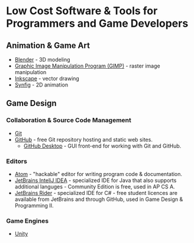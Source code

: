 # Low Cost Software & Tools for Programmers and Game Developers

## Animation & Game Art

* [Blender](https://www.blender.org/) - 3D modeling
* [Graphic Image Manipulation Program (GIMP)](https://www.gimp.org) - raster image manipulation
* [Inkscape](https://inkscape.org/) - vector drawing
* [Synfig](https://www.synfig.org/) - 2D animation

## Game Design

### Collaboration & Source Code Management

* [Git](https://git-scm.org)
* [GitHub](https://github.com) - free Git repository hosting and static web sites.
  - [GitHub Desktop]() - GUI front-end for working with Git and GitHub.

### Editors

* [Atom](https://atom.io) - "hackable" editor for writing program code & documentation.
* [JetBrains InteliJ IDEA](https://www.jetbrains.com/idea/) - specialized IDE for Java that also supports additional languges - Community Edition is free, used in AP CS A.
* [JetBrains Rider](https://www.jetbrains.com/idea/) - specialized IDE for C# - free student licences are available from JetBrains and through GitHub, used in Game Design & Programming II.

### Game Engines

* [Unity](https://unity3d.com)

